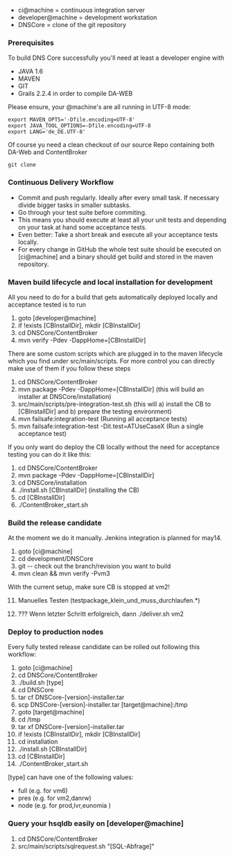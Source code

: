 * ci@machine = continuous integration server
* developer@machine = development workstation
* DNSCore = clone of the git repository

### Prerequisites

To build DNS Core successfully you'll need at least a developer engine with
* JAVA 1.6
* MAVEN
* GIT
* Grails 2.2.4 in order to compile DA-WEB 

Please ensure, your @machine's are all running in UTF-8 mode:
    
    export MAVEN_OPTS='-Dfile.encoding=UTF-8'
    export JAVA_TOOL_OPTIONS=-Dfile.encoding=UTF-8
    export LANG='de_DE.UTF-8'

Of course yu need a clean checkout of our source Repo containing both DA-Web and ContentBroker

    git clone 

### Continuous Delivery Workflow

* Commit and push regularly. Ideally after every small task. If necessary divide bigger tasks in smaller subtasks.
* Go through your test suite before commiting.
* This means you should execute at least all your unit tests and depending on your task at hand some acceptance tests.
* Even better: Take a short break and execute all your acceptance tests locally.
* For every change in GitHub the whole test suite should be executed on [ci@machine] and a binary should get build and stored in the maven repository.

### Maven build lifecycle and local installation for development

All you need to do for a build that gets automatically deployed locally and acceptance tested
is to run 

1. goto [developer@machine]
1. if !exists [CBInstallDir], mkdir [CBInstallDir]
1. cd DNSCore/ContentBroker
1. mvn verify -Pdev -DappHome=[CBInstallDir]

There are some custom scripts which are plugged in to the maven lifecycle which you find under src/main/scripts.
For more control you can directly make use of them if you follow these steps

1. cd DNSCore/ContentBroker
1. mvn package -Pdev -DappHome=[CBInstallDir] (this will build an installer at DNSCore/installation)
1. src/main/scripts/pre-integration-test.sh (this will a) install the CB to [CBInstallDir] and b) prepare the testing environment)
1. mvn failsafe:integration-test (Running all acceptance tests)
1. mvn failsafe:integration-test -Dit.test=ATUseCaseX (Run a single acceptance test)

If you only want do deploy the CB locally without the need for acceptance testing you can do it like this:

1. cd DNSCore/ContentBroker
1. mvn package -Pdev -DappHome=[CBInstallDir]
1. cd DNSCore/installation
1. ./install.sh [CBInstallDir] (installing the CB)
1. cd [CBInstallDir]
1. ./ContentBroker_start.sh

### Build the release candidate
At the moment we do it manually. Jenkins integration is planned for may14.

1. goto [ci@machine]
1. cd development/DNSCore
2. git -- check out the branch/revision you want to build
3. mvn clean && mvn verify -Pvm3

With the current setup, make sure CB is stopped at vm2!

11. Manuelles Testen (testpackage_klein_und_muss_durchlaufen.*)

9. ??? Wenn letzter Schritt erfolgreich, dann ./deliver.sh vm2

### Deploy to production nodes
Every fully tested release candidate can be rolled out following this workflow:

1. goto [ci@machine]
1. cd DNSCore/ContentBroker
1. ./build.sh [type]
1. cd DNSCore
1. tar cf DNSCore-[version]-installer.tar
1. scp DNSCore-[version]-installer.tar [target@machine]:/tmp
1. goto [target@machine]
1. cd /tmp
1. tar xf DNSCore-[version]-installer.tar
1. if !exists [CBInstallDir], mkdir [CBInstallDir]
1. cd installation
1. ./install.sh [CBInstallDir]
1. cd [CBInstallDir]
1. ./ContentBroker_start.sh

[type] can have one of the following values:

* full (e.g. for vm6)
* pres (e.g. for vm2,danrw)
* node (e.g. for prod,lvr,eunomia )

### Query your hsqldb easily on [developer@machine]

1. cd DNSCore/ContentBroker
1. src/main/scripts/sqlrequest.sh "[SQL-Abfrage]"

